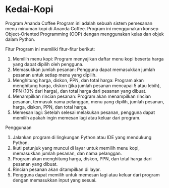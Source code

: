 # Kedai-Kopi
Program Ananda Coffee
Program ini adalah sebuah sistem pemesanan menu minuman kopi di Ananda Coffee. Program ini menggunakan konsep Object-Oriented Programming (OOP) dengan menggunakan kelas dan objek dalam Python.

Fitur
Program ini memiliki fitur-fitur berikut:

1.	Memilih menu kopi: Program menyajikan daftar menu kopi beserta harga yang dapat dipilih oleh pengguna.
2.	Memasukkan jumlah pesanan: Pengguna dapat memasukkan jumlah pesanan untuk setiap menu yang dipilih.
3.	Menghitung harga, diskon, PPN, dan total harga: Program akan menghitung harga, diskon (jika jumlah pesanan mencapai 5 atau lebih), PPN (10% dari harga), dan total harga dari pesanan yang dibuat.
4.	Menampilkan rincian pesanan: Program akan menampilkan rincian pesanan, termasuk nama pelanggan, menu yang dipilih, jumlah pesanan, harga, diskon, PPN, dan total harga.
5.	Memesan lagi: Setelah selesai melakukan pesanan, pengguna dapat memilih apakah ingin memesan lagi atau keluar dari program.

Penggunaan

1.	Jalankan program di lingkungan Python atau IDE yang mendukung Python.
2.	Ikuti petunjuk yang muncul di layar untuk memilih menu kopi, memasukkan jumlah pesanan, dan nama pelanggan.
3.	Program akan menghitung harga, diskon, PPN, dan total harga dari pesanan yang dibuat.
4.	Rincian pesanan akan ditampilkan di layar.
5.	Pengguna dapat memilih untuk memesan lagi atau keluar dari program dengan memasukkan input yang sesuai.
